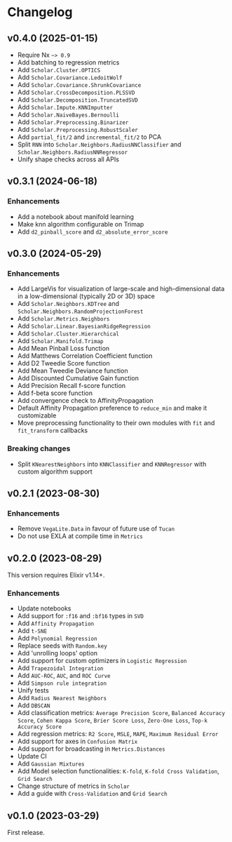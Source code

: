 # Changelog

## v0.4.0 (2025-01-15)

  * Require Nx `~> 0.9`
  * Add batching to regression metrics
  * Add `Scholar.Cluster.OPTICS`
  * Add `Scholar.Covariance.LedoitWolf`
  * Add `Scholar.Covariance.ShrunkCovariance`
  * Add `Scholar.CrossDecomposition.PLSSVD`
  * Add `Scholar.Decomposition.TruncatedSVD`
  * Add `Scholar.Impute.KNNImputter`
  * Add `Scholar.NaiveBayes.Bernoulli`
  * Add `Scholar.Preprocessing.Binarizer`
  * Add `Scholar.Preprocessing.RobustScaler`
  * Add `partial_fit/2` and `incremental_fit/2` to PCA
  * Split `RNN` into `Scholar.Neighbors.RadiusNNClassifier` and `Scholar.Neighbors.RadiusNNRegressor`
  * Unify shape checks across all APIs

## v0.3.1 (2024-06-18)

### Enhancements

  * Add a notebook about manifold learning
  * Make knn algorithm configurable on Trimap
  * Add `d2_pinball_score` and `d2_absolute_error_score`

## v0.3.0 (2024-05-29)

### Enhancements

  * Add LargeVis for visualization of large-scale and high-dimensional data in a low-dimensional (typically 2D or 3D) space
  * Add `Scholar.Neighbors.KDTree` and `Scholar.Neighbors.RandomProjectionForest`
  * Add `Scholar.Metrics.Neighbors`
  * Add `Scholar.Linear.BayesianRidgeRegression`
  * Add `Scholar.Cluster.Hierarchical`
  * Add `Scholar.Manifold.Trimap`
  * Add Mean Pinball Loss function
  * Add Matthews Correlation Coefficient function
  * Add D2 Tweedie Score function
  * Add Mean Tweedie Deviance function
  * Add Discounted Cumulative Gain function
  * Add Precision Recall f-score function
  * Add f-beta score function
  * Add convergence check to AffinityPropagation
  * Default Affinity Propagation preference to `reduce_min` and make it customizable
  * Move preprocessing functionality to their own modules with `fit` and `fit_transform` callbacks

### Breaking changes

  * Split `KNearestNeighbors` into `KNNClassifier` and `KNNRegressor` with custom algorithm support

## v0.2.1 (2023-08-30)

### Enhancements

  * Remove `VegaLite.Data` in favour of future use of `Tucan`
  * Do not use EXLA at compile time in `Metrics`

## v0.2.0 (2023-08-29)

This version requires Elixir v1.14+.

### Enhancements

  * Update notebooks
  * Add support for `:f16` and `:bf16` types in `SVD`
  * Add `Affinity Propagation`
  * Add `t-SNE`
  * Add `Polynomial Regression`
  * Replace seeds with `Random.key`
  * Add 'unrolling loops' option
  * Add support for custom optimizers in `Logistic Regression`
  * Add `Trapezoidal Integration`
  * Add `AUC-ROC`, `AUC`, and `ROC Curve`
  * Add `Simpson rule integration`
  * Unify tests
  * Add `Radius Nearest Neighbors`
  * Add `DBSCAN`
  * Add classification metrics: `Average Precision Score`, `Balanced Accuracy Score`,
  `Cohen Kappa Score`, `Brier Score Loss`, `Zero-One Loss`, `Top-k Accuracy Score`
  * Add regression metrics: `R2 Score`, `MSLE`, `MAPE`, `Maximum Residual Error`
  * Add support for axes in `Confusion Matrix`
  * Add support for broadcasting in `Metrics.Distances`
  * Update CI
  * Add `Gaussian Mixtures`
  * Add Model selection functionalities: `K-fold`, `K-fold Cross Validation`, `Grid Search`
  * Change structure of metrics in `Scholar`
  * Add a guide with `Cross-Validation` and `Grid Search`

## v0.1.0 (2023-03-29)

First release.
